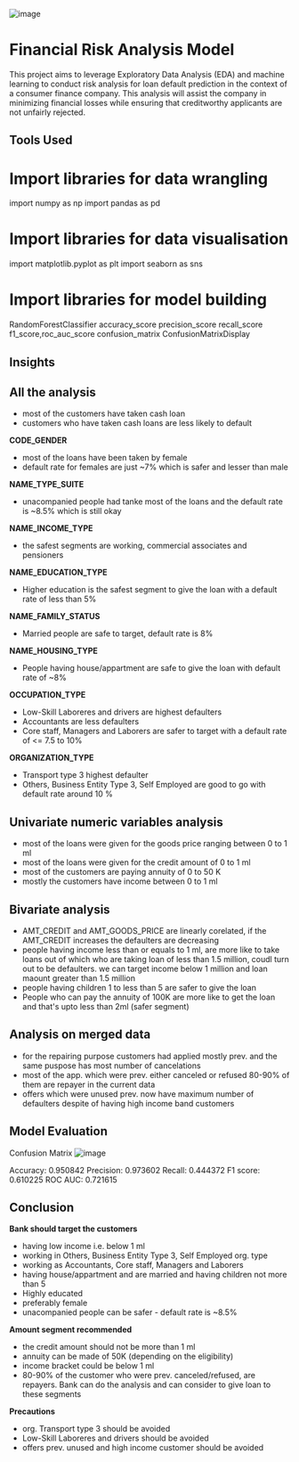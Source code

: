 ![image](https://github.com/aakashr21/Financial-Risk-Analysis-Model/assets/88080322/1bc4f766-766f-459d-8d5b-f7a0e2b84601)

# Financial Risk Analysis Model

This project aims to leverage Exploratory Data Analysis (EDA) and machine learning to conduct risk analysis for loan default prediction in the context of a consumer finance company. This analysis will assist the company in minimizing financial losses while ensuring that creditworthy applicants are not unfairly rejected.

## Tools Used
# Import libraries for data wrangling
import numpy as np
import pandas as pd

# Import libraries for data visualisation
import matplotlib.pyplot as plt
import seaborn as sns

# Import libraries for model building
RandomForestClassifier
accuracy_score 
precision_score
recall_score
f1_score,roc_auc_score
confusion_matrix
ConfusionMatrixDisplay

     
## Insights
## All the analysis
* most of the customers have taken cash loan
* customers who have taken cash loans are less likely to default

**CODE_GENDER**
* most of the loans have been taken by female
* default rate for females are just ~7% which is safer and lesser than male

**NAME_TYPE_SUITE**
* unacompanied people had tanke most of the loans and the default rate is ~8.5% which is still okay

**NAME_INCOME_TYPE**
* the safest segments are working, commercial associates and pensioners

**NAME_EDUCATION_TYPE**
* Higher education is the safest segment to give the loan with a default rate of less than 5%

**NAME_FAMILY_STATUS**
* Married people are safe to target, default rate is 8%

**NAME_HOUSING_TYPE**
* People having house/appartment are safe to give the loan with default rate of ~8%

**OCCUPATION_TYPE**
* Low-Skill Laboreres and drivers are highest defaulters
* Accountants are less defaulters
* Core staff, Managers and Laborers are safer to target with a default rate of <= 7.5 to 10%

**ORGANIZATION_TYPE**
* Transport type 3 highest defaulter
* Others, Business Entity Type 3, Self Employed are good to go with default rate around 10 %

## Univariate numeric variables analysis
* most of the loans were given for the goods price ranging between 0 to 1 ml
* most of the loans were given for the credit amount of 0 to 1 ml
* most of the customers are paying annuity of 0 to 50 K
* mostly the customers have income between 0 to 1 ml

## Bivariate analysis
* AMT_CREDIT and AMT_GOODS_PRICE are linearly corelated, if the AMT_CREDIT increases the defaulters are decreasing
* people having income less than or equals to 1 ml, are more like to take loans out of which who are taking loan of less than 1.5 million, coudl turn out to be defaulters. we can target income below 1 million and loan maount greater than 1.5 million
* people having children 1 to less than 5 are safer to give the loan
* People who can pay the annuity of 100K are more like to get the loan and that's upto less than 2ml (safer segment)

## Analysis on merged data
* for the repairing purpose customers had applied mostly prev. and the same puspose has most number of cancelations
* most of the app. which were prev. either canceled or refused 80-90% of them are repayer in the current data
* offers which were unused prev. now have maximum number of defaulters despite of having high income band customers

## Model Evaluation
Confusion Matrix
![image](https://github.com/aakashr21/Financial-Risk-Analysis-Model/assets/88080322/8f6c2076-0e28-49a1-bc86-c076311c9c77)

Accuracy: 0.950842
Precision: 0.973602
Recall: 0.444372
F1 score: 0.610225
ROC AUC: 0.721615

## Conclusion

**Bank should target the customers**
* having low income i.e. below 1 ml
* working in Others, Business Entity Type 3, Self Employed  org. type
* working as Accountants, Core staff, Managers and Laborers
* having house/appartment and are married and having children not more than 5
* Highly educated
* preferably female
* unacompanied people can be safer -  default rate is ~8.5%

**Amount segment recommended**
* the credit amount should not be more than 1 ml
* annuity can be made of 50K (depending on the eligibility)
* income bracket could be below 1 ml
* 80-90% of the customer who were prev. canceled/refused, are repayers. Bank can do the analysis and can consider to give loan to these segments

**Precautions**
* org. Transport type 3 should be avoided
* Low-Skill Laboreres and drivers  should be avoided
* offers prev. unused and high income customer should be avoided
